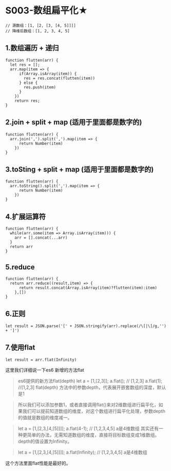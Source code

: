 # S003-数组扁平化★


```
// 源数组：[1, [2, [3, [4, 5]]]]
// 降维后数组：[1, 2, 3, 4, 5]
```

## 1.数组遍历 + 递归
```
function flutten(arr) {
  let res = [];
  arr.map(item => {
      if(Array.isArray(item)) {
        res = res.concat(flutten(item))
      } else {
        res.push(item)
      }
    })
    return res;
}
```

## 2.join + split + map  (适用于里面都是数字的)

```
function flutten(arr) {
  arr.join(',').split(',').map(item => {
      return Number(item)
    })
}
```

## 3.toSting + split + map (适用于里面都是数字的)

```
function flutten(arr) {
  arr.toString().split(',').map(item => {
      return Number(item)
    })
}
```

## 4.扩展运算符

```
function flutten(arr) {
  while(arr.some(item => Array.isArray(item))) {
    arr = [].concat(...arr)
  }
  return arr
}
```

## 5.reduce

```
function flutten(arr) {
  return arr.reduce((result,item) => {
      return result.concat(Array.isArray(item)?flutten(item):item)
    },[])
}
```


## 6.正则

```
let result = JSON.parse('[' + JSON.stringify(arr).replace(/\[|\]/g,'') + ']')
```


## 7.使用flat

```
let result = arr.flat(Infinity)

```
这里我们详细说一下es6 新增的方法flat
>es6提供的新方法flat(depth)
let a = [1,[2,3]];
a.flat(); // [1,2,3]
a.flat(1); //[1,2,3]
flat(depth) 方法中的参数depth，代表展开嵌套数组的深度，默认是1

>所以我们可以添加参数1，或者直接调用flat()来对2维数组进行扁平化，如果我们可以提前知道数组的维度，对这个数组进行扁平化处理，参数depth的值就是数组的维度减一。

>let a = [1,[2,3,[4,[5]]]];
a.flat(4-1); // [1,2,3,4,5]  a是4维数组
其实还有一种更简单的办法，无需知道数组的维度，直接将目标数组变成1维数组。depth的值设置为Infinity。

>let a = [1,[2,3,[4,[5]]]];
a.flat(Infinity); // [1,2,3,4,5]  a是4维数组


这个方法里面flat性能是最好的。

